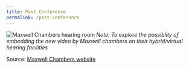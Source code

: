 ```yaml
---
title: Past Conference
permalink: /past-conference
---
```


![Maxwell Chambers hearing room](/images/mock-16-maxwell.jpg) 
*Note: To explore the possiblity of embedding the new video by Maxwell chambers on their hybrid/virtual hearing facilities*

Source: [Maxwell Chambers website](https://www.maxwellchambers.com/)
